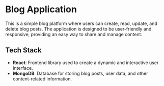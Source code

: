 # Blog Application

This is a simple blog platform where users can create, read, update, and delete blog posts. The application is designed to be user-friendly and responsive, providing an easy way to share and manage content.

## Tech Stack

- **React**: Frontend library used to create a dynamic and interactive user interface.
- **MongoDB**: Database for storing blog posts, user data, and other content-related information.
